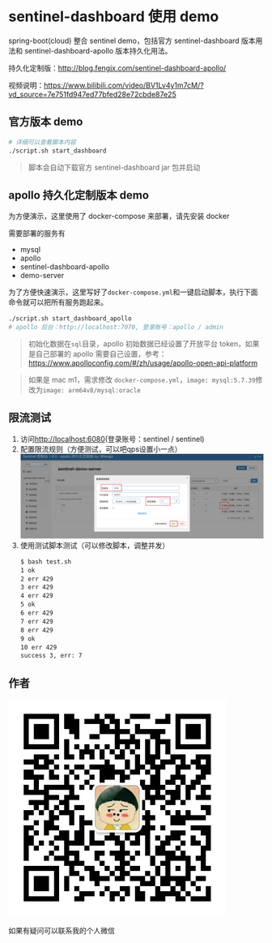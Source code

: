 # sentinel-dashboard 使用 demo

spring-boot(cloud) 整合 sentinel demo，包括官方 sentinel-dashboard 版本用法和 sentinel-dashboard-apollo 版本持久化用法。

持久化定制版：<http://blog.fengjx.com/sentinel-dashboard-apollo/>

视频说明：<https://www.bilibili.com/video/BV1Lv4y1m7cM/?vd_source=7e751fd947ed77bfed28e72cbde87e25>

## 官方版本 demo

```bash
# 详细可以查看脚本内容
./script.sh start_dashboard
```

> 脚本会自动下载官方 sentinel-dashboard jar 包并启动

## apollo 持久化定制版本 demo

为方便演示，这里使用了 docker-compose 来部署，请先安装 docker

需要部署的服务有
- mysql
- apollo
- sentinel-dashboard-apollo
- demo-server

为了方便快速演示，这里写好了`docker-compose.yml`和一键启动脚本，执行下面命令就可以把所有服务跑起来。

```bash
./script.sh start_dashboard_apollo
# apollo 后台：http://localhost:7070, 登录账号：apollo / admin
```

> 初始化数据在`sql`目录，apollo 初始数据已经设置了开放平台 token，如果是自己部署的 apollo 需要自己设置，参考：<https://www.apolloconfig.com/#/zh/usage/apollo-open-api-platform>

> 如果是 mac m1，需求修改 `docker-compose.yml`，`image: mysql:5.7.39`修改为`image: arm64v8/mysql:oracle`

## 限流测试

1. 访问<http://localhost:6080>(登录账号：sentinel / sentinel)
2. 配置限流规则（方便测试，可以吧qps设置小一点）
   ![](./doc/rule.jpg)
3. 使用测试脚本测试（可以修改脚本，调整并发）
    ```bash
    $ bash test.sh
    1 ok
    2 err 429
    3 err 429
    4 err 429
    5 ok
    6 err 429
    7 err 429
    8 err 429
    9 ok
    10 err 429
    success 3, err: 7
    ```

## 作者

![](./doc/wx.jpg)

如果有疑问可以联系我的个人微信

